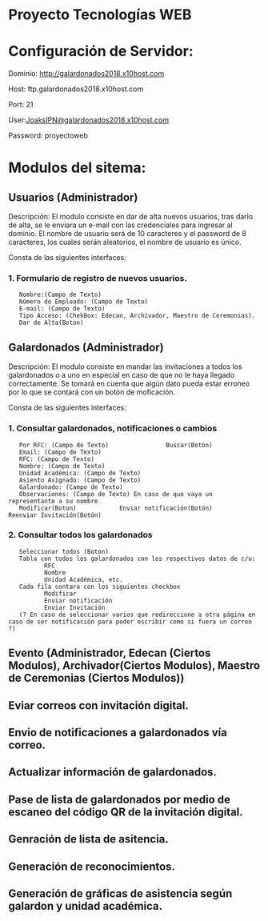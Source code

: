 # Proyecto Tecnologías WEB
# Configuración de Servidor:
Dominio: http://galardonados2018.x10host.com

Host: ftp.galardonados2018.x10host.com

Port: 21

User:JoaksIPN@galardonados2018.x10host.com

Password: proyectoweb

# Modulos del sitema:
## Usuarios (Administrador)
Descripción: El modulo consiste en dar de alta nuevos usuarios, tras darlo de alta, se le enviara un e-mail con las credenciales para ingresar al dominio. El nombre de usuario será de 10 caracteres y el password de 8 caracteres, los cuales serán aleatorios, el nombre de usuario es único.

Consta de las siguientes interfaces:
### 1. Formulario de registro de nuevos usuarios.
       Nombre:(Campo de Texto) 
       Número de Empleado: (Campo de Texto)
       E-mail: (Campo de Texto)
       Tipo Acceso: (ChekBox: Edecan, Archivador, Maestro de Ceremonias).
       Dar de Alta(Boton)
       
## Galardonados (Administrador)
Descripción: El modulo consiste en mandar las invitaciones a todos los galardonados o a uno en especial en caso de que no le haya llegado correctamente. Se tomará en cuenta que algún dato pueda estar erroneo por lo que se contará con un botón de moficación. 

Consta de las siguientes interfaces:
### 1. Consultar galardonados, notificaciones o cambios
       Por RFC: (Campo de Texto)                Buscar(Botón)
       Email: (Campo de Texto)
       RFC: (Campo de Texto)
       Nombre: (Campo de Texto)
       Unidad Académica: (Campo de Texto)
       Asiento Asignado: (Campo de Texto)
       Galardonado: (Campo de Texto)
       Observaciones: (Campo de Texto) En caso de que vaya un representante a su nombre
       Modificar(Boton)            Enviar notificación(Botón)         Reenviar Invitación(Botón)

### 2. Consultar todos los galardonados
       Seleccionar todos (Boton)
       Tabla con todos los galardonados con los respectivos datos de c/u:
              RFC
              Nombre
              Unidad Académica, etc.
       Cada fila contara con los siguientes checkbox
              Modificar
              Enviar notificación
              Enviar Invitación 
       (? En caso de seleccionar varios que redireccione a otra página en caso de ser notificación para poder escribir como si fuera un correo ?)
       
## Evento (Administrador, Edecan (Ciertos Modulos), Archivador(Ciertos Modulos), Maestro de Ceremonias (Ciertos Modulos))


## Eviar correos con invitación digital.
## Envio de notificaciones a galardonados vía correo.
## Actualizar información de galardonados.
## Pase de lista de galardonados por medio de escaneo del código QR de la invitación digital.
## Genración de lista de asitencia.
## Generación de reconocimientos.
## Generación de gráficas de asistencia según galardon y unidad académica. 


